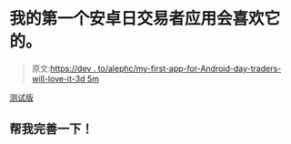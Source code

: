 # 我的第一个安卓日交易者应用会喜欢它的。

> 原文:[https://dev . to/alephc/my-first-app-for-Android-day-traders-will-love-it-3d 5m](https://dev.to/alephc/my-first-app-for-android-day-traders-will-love-it-3d5m)

[测试版](https://play.google.com/store/apps/details?id=com.elliottwaves.android)

## [](#help-me-to-improve-it)帮我完善一下！